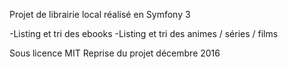 
Projet de librairie local réalisé en Symfony 3

-Listing et tri des ebooks
-Listing et tri des animes / séries / films


Sous licence MIT 
Reprise du projet décembre 2016



